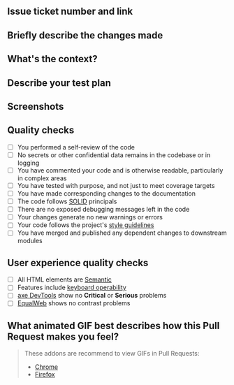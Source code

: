 <!-- markdownlint-disable MD041 -->

<!--
Comments such as these can be deleted as sections are completed.
-->

## Issue ticket number and link

<!--
Please provide a link to the issue that this Pull Request references.
-->

## Briefly describe the changes made

<!--
Feel free to copy from your primary commit message, if appropriate.
-->

## What's the context?

<!--
What rationale was there for this change and what did you learn along the way?
-->

## Describe your test plan

<!--
Testing is critical to this project; how do you know that this change is ready
for production?
-->

## Screenshots

<!--
If you have any screenshots, please provide them. This is required for UI
changes prior to review.
-->

## Quality checks

- [ ] You performed a self-review of the code
- [ ] No secrets or other confidential data remains in the codebase or in logging
- [ ] You have commented your code and is otherwise readable, particularly in complex areas
- [ ] You have tested with purpose, and not just to meet coverage targets
- [ ] You have made corresponding changes to the documentation
- [ ] The code follows [SOLID](https://www.digitalocean.com/community/conceptual-articles/s-o-l-i-d-the-first-five-principles-of-object-oriented-design) principals
- [ ] There are no exposed debugging messages left in the code
- [ ] Your changes generate no new warnings or errors
- [ ] Your code follows the project's [style guidelines](https://github.com/andrewvaughan/template-core/blob/main/.github/CONTRIBUTING.md#code-style)
- [ ] You have merged and published any dependent changes to downstream modules

## User experience quality checks

<!--
Creating an inclusive user experience is critical to this project. If your code
did not adjust any UI, please feel free to state so, here.
-->

- [ ] All HTML elements are [Semantic](https://www.w3schools.com/html/html5_semantic_elements.asp)
- [ ] Features include [keyboard operability](https://usability.yale.edu/web-accessibility/articles/focus-keyboard-operability)
- [ ] [axe DevTools](https://www.deque.com/axe/) show no **Critical** or **Serious** problems
- [ ] [EqualWeb](https://chrome.google.com/webstore/detail/equalweb-accessibility-ch/imemciokfejbnonkkinhcdfigdilcllg/related) shows no contrast problems

## What animated GIF best describes how this Pull Request makes you feel?

<!-- This is a critical question. -->

> These addons are recommend to view GIFs in Pull Requests:
>
> - [Chrome](https://chrome.google.com/webstore/detail/gifs-for-github/dkgjnpbipbdaoaadbdhpiokaemhlphep/related?hl=en)
> - [Firefox](https://addons.mozilla.org/en-US/firefox/addon/gifs-for-github/)
